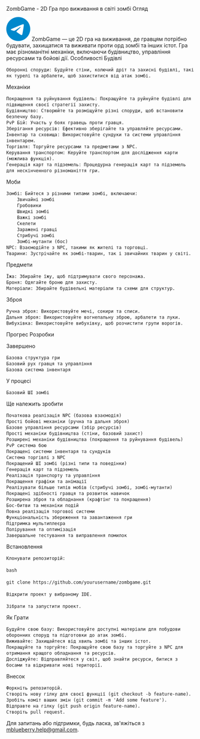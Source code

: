 ZombGame - 2D Гра про виживання в світі зомбі
Огляд



[![Telegram](https://github.com/CLorant/readme-social-icons/blob/main/large/colored/telegram.svg)](https://t.me/zombgame)
ZombGame — це 2D гра на виживання, де гравцям потрібно будувати, захищатися та виживати проти орд зомбі та інших істот. Гра має різноманітні механіки, включаючи будівництво, управління ресурсами та бойові дії.
Особливості
Будівлі

    Оборонні споруди: Будуйте стіни, колючий дріт та захисні будівлі, такі як турелі та арбалети, щоб захиститися від атак зомбі.

Механіки

    Покращення та руйнування будівель: Покращуйте та руйнуйте будівлі для підвищення своєї стратегії захисту.
    Будівництво: Створюйте та розміщуйте різні споруди, щоб встановити безпечну базу.
    PvP Бій: Участь у боях гравець проти гравця.
    Зберігання ресурсів: Ефективно зберігайте та управляйте ресурсами.
    Інвентар та сховища: Використовуйте сундуки та системи управління інвентарем.
    Торгівля: Торгуйте ресурсами та предметами з NPC.
    Керування транспортом: Керуйте транспортом для дослідження карти (можлива функція).
    Генерація карт та підземель: Процедурна генерація карт та підземель для нескінченного різноманіття гри.

Моби

    Зомбі: Бийтеся з різними типами зомбі, включаючи:
        Звичайні зомбі
        Гробовики
        Швидкі зомбі
        Важкі зомбі
        Скелети
        Заражені гравці
        Стрибучі зомбі
        Зомбі-мутанти (бос)
    NPC: Взаємодійте з NPC, такими як жителі та торговці.
    Тварини: Зустрічайте як зомбі-тварин, так і звичайних тварин у світі.

Предмети

    Їжа: Збирайте їжу, щоб підтримувати свого персонажа.
    Броня: Одягайте броню для захисту.
    Матеріали: Збирайте будівельні матеріали та схеми для структур.

Зброя

    Ручна зброя: Використовуйте мечі, сокири та списи.
    Дальня зброя: Використовуйте вогнепальну зброю, арбалети та луки.
    Вибухівка: Використовуйте вибухівку, щоб розчистити групи ворогів.

Прогрес Розробки

Завершено

    Базова структура гри
    Базовий рух гравця та управління
    Базова система інвентаря

У процесі

    Базовий ШІ зомбі

Ще належить зробити

    Початкова реалізація NPC (базова взаємодія)
    Прості бойові механіки (ручна та дальня зброя)
    Базове управління ресурсами (збір ресурсів)
    Прості механіки будівництва (стіни, базовий захист)
    Розширені механіки будівництва (покращення та руйнування будівель)
    PvP система бою
    Покращені системи інвентаря та сундуків
    Система торгівлі з NPC
    Покращений ШІ зомбі (різні типи та поведінки)
    Генерація карт та підземель
    Реалізація транспорту та управління
    Покращення графіки та анімації
    Реалізувати більше типів мобів (стрибучі зомбі, зомбі-мутанти)
    Покращені здібності гравця та розвиток навичок
    Розширена зброя та обладнання (крафтінг та покращення)
    Бос-битви та механіки подій
    Повна реалізація торгової системи
    Функціональність збереження та завантаження гри
    Підтримка мультиплеєра
    Полірування та оптимізація
    Завершальне тестування та виправлення помилок

Встановлення

    Клонувати репозиторій:

    bash

    git clone https://github.com/yourusername/zombgame.git

    Відкрити проект у вибраному IDE.

    Зібрати та запустити проект.

Як Грати

    Будуйте свою базу: Використовуйте доступні матеріали для побудови оборонних споруд та підготовки до атак зомбі.
    Виживайте: Захищайтеся від хвиль зомбі та інших істот.
    Покращуйте та торгуйте: Покращуйте свою базу та торгуйте з NPC для отримання кращого обладнання та ресурсів.
    Досліджуйте: Відправляйтеся у світ, щоб знайти ресурси, битися з босами та відкривати нові території.

Внесок

    Форкніть репозиторій.
    Створіть нову гілку для своєї функції (git checkout -b feature-name).
    Зробіть коміт ваших змін (git commit -m 'Add some feature').
    Відправте на гілку (git push origin feature-name).
    Створіть pull request.

Для запитань або підтримки, будь ласка, зв'яжіться з mblueberry.help@gmail.com.